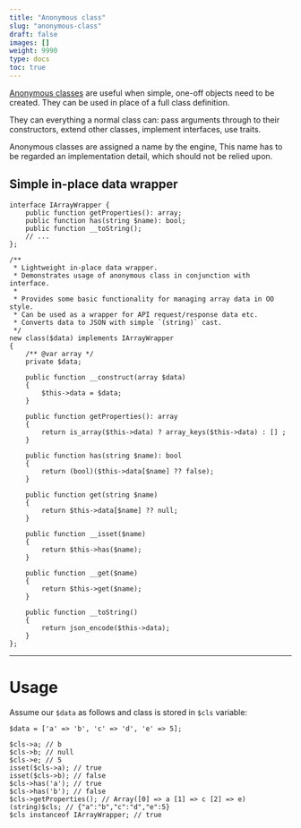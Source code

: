 ```yaml
---
title: "Anonymous class"
slug: "anonymous-class"
draft: false
images: []
weight: 9990
type: docs
toc: true
---
```


[Anonymous classes][ancl] are useful when simple, one-off objects need to be created. They can be used in place of a full class definition.

They can everything a normal class can: pass arguments through to their constructors, extend other classes, implement interfaces, use traits.

Anonymous classes are assigned a name by the engine, This name has to be regarded an implementation detail, which should not be relied upon.

[ancl]: http://php.net/manual/en/language.oop5.anonymous.php

## Simple in-place data wrapper
<!-- language: lang-php -->

    interface IArrayWrapper {
        public function getProperties(): array;
        public function has(string $name): bool;
        public function __toString();
        // ... 
    };

    /**
     * Lightweight in-place data wrapper.
     * Demonstrates usage of anonymous class in conjunction with interface.
     * 
     * Provides some basic functionality for managing array data in OO style.
     * Can be used as a wrapper for API request/response data etc.
     * Converts data to JSON with simple `(string)` cast.
     */
    new class($data) implements IArrayWrapper
    {
        /** @var array */
        private $data;
    
        public function __construct(array $data)
        {
            $this->data = $data;
        }
        
        public function getProperties(): array
        {
            return is_array($this->data) ? array_keys($this->data) : [] ;
        }

        public function has(string $name): bool
        {
            return (bool)($this->data[$name] ?? false);
        }

        public function get(string $name)
        {
            return $this->data[$name] ?? null;
        }
        
        public function __isset($name)
        {
            return $this->has($name);
        }
        
        public function __get($name)
        {
            return $this->get($name);
        }
        
        public function __toString()
        {
            return json_encode($this->data);
        }
    };

---

# Usage

Assume our `$data` as follows and class is stored in `$cls` variable:

<!-- language: lang-php -->

    $data = ['a' => 'b', 'c' => 'd', 'e' => 5];

<!-- language: lang-php -->

    $cls->a; // b
    $cls->b; // null
    $cls->e; // 5
    isset($cls->a); // true
    isset($cls->b); // false
    $cls->has('a'); // true
    $cls->has('b'); // false
    $cls->getProperties(); // Array([0] => a [1] => c [2] => e)
    (string)$cls; // {"a":"b","c":"d","e":5}
    $cls instanceof IArrayWrapper; // true


